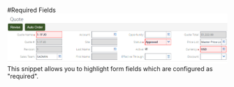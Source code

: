 #Required Fields
![](required-fields-outcome.png)
This snippet allows you to highlight form fields which are configured as "required".

